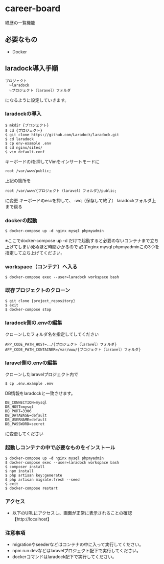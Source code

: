 # career-board
経歴の一覧機能

## 必要なもの

* Docker

## laradock導入手順
```
プロジェクト
  ∟laradock
  ∟プロジェクト（laravel）フォルダ
```
になるように設定していきます。

### laradockの導入
```
$ mkdir {プロジェクト}
$ cd {プロジェクト}
$ git clone https://github.com/Laradock/laradock.git
$ cd laradock
$ cp env-example .env
$ cd nginx/sites/
$ vim default.conf
```
キーボードのiを押してVimをインサートモードに
```
root /var/www/public;
```
上記の箇所を
```
root /var/www/{プロジェクト（laravel）フォルダ}/public;
```
に変更
キーボードのescを押して、
:wq（保存して終了）
laradockフォルダ上まで戻る

### dockerの起動
```
$ docker-compose up -d nginx mysql phpmyadmin
```
※ここでdocker-compose up -d だけで起動すると必要のないコンテナまで立ち上げてしまい死ぬほど時間かかるので
必ずnginx mysql phpmyadminこの3つを指定して立ち上げてください。

### workspace（コンテナ）へ入る
```
$ docker-compose exec --user=laradock workspace bash
```

### 既存プロジェクトのクローン
```
$ git clone {project_repository}
$ exit
$ docker-compose stop
```

### laradock側の.envの編集
クローンしたフォルダ名を指定してしてください
```
APP_CODE_PATH_HOST=../{プロジェクト（laravel）フォルダ}
APP_CODE_PATH_CONTAINER=/var/www/{プロジェクト（laravel）フォルダ}
```

### laravel側の.envの編集
クローンしたlaravelプロジェクト内で
```
$ cp .env.example .env
```
DB情報をlaradockと一致させます。
```
DB_CONNECTION=mysql
DB_HOST=mysql
DB_PORT=3306
DB_DATABASE=default
DB_USERNAME=default
DB_PASSWORD=secret
```
に変更してください

### 起動しコンテナの中で必要なものをインストール
```
$ docker-compose up -d nginx mysql phpmyadmin
$ docker-compose exec --user=laradock workspace bash
$ composer install
$ npm install
$ php artisan key:generate
$ php artisan migrate:fresh --seed
$ exit
$ docker-compose restart
```

### アクセス
- 以下のURLにアクセスし、画面が正常に表示されることの確認
【http://localhost】

### 注意事項
- migrationやseederなどはコンテナの中に入って実行してください。
- npm run devなどはlaravelプロジェクト配下で実行してください。
- dockerコマンドはlaradock配下で実行してください。
